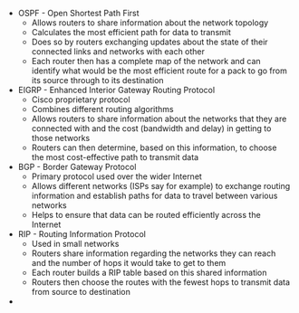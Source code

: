 - OSPF - Open Shortest Path First
	- Allows routers to share information about the network topology
	- Calculates the most efficient path for data to transmit
	- Does so by routers exchanging updates about the state of their connected links and networks with each other
	- Each router then has a complete map of the network and can identify what would be the most efficient route for a pack to go from its source through to its destination
- EIGRP - Enhanced Interior Gateway Routing Protocol
	- Cisco proprietary protocol
	- Combines different routing algorithms
	- Allows routers to share information about the networks that they are connected with and the cost (bandwidth and delay) in getting to those networks
	- Routers can then determine, based on this information, to choose the most cost-effective path to transmit data
- BGP - Border Gateway Protocol
	- Primary protocol used over the wider Internet
	- Allows different networks (ISPs say for example) to exchange routing information and establish paths for data to travel between various networks
	- Helps to ensure that data can be routed efficiently across the Internet
- RIP - Routing Information Protocol
	- Used in small networks
	- Routers share information regarding the networks they can reach and the number of hops it would take to get to them
	- Each router builds a RIP table based on this shared information
	- Routers then choose the routes with the fewest hops to transmit data from source to destination
- 